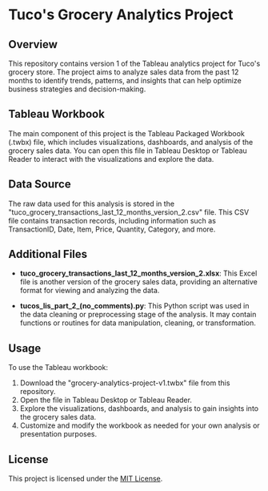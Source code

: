 # Tuco's Grocery Analytics Project

## Overview
This repository contains version 1 of the Tableau analytics project for Tuco's grocery store. The project aims to analyze sales data from the past 12 months to identify trends, patterns, and insights that can help optimize business strategies and decision-making.

## Tableau Workbook
The main component of this project is the Tableau Packaged Workbook (.twbx) file, which includes visualizations, dashboards, and analysis of the grocery sales data. You can open this file in Tableau Desktop or Tableau Reader to interact with the visualizations and explore the data.

## Data Source
The raw data used for this analysis is stored in the "tuco_grocery_transactions_last_12_months_version_2.csv" file. This CSV file contains transaction records, including information such as TransactionID, Date, Item, Price, Quantity, Category, and more.

## Additional Files
- **tuco_grocery_transactions_last_12_months_version_2.xlsx**: This Excel file is another version of the grocery sales data, providing an alternative format for viewing and analyzing the data.

- **tucos_lis_part_2_(no_comments).py**: This Python script was used in the data cleaning or preprocessing stage of the analysis. It may contain functions or routines for data manipulation, cleaning, or transformation.

## Usage
To use the Tableau workbook:
1. Download the "grocery-analytics-project-v1.twbx" file from this repository.
2. Open the file in Tableau Desktop or Tableau Reader.
3. Explore the visualizations, dashboards, and analysis to gain insights into the grocery sales data.
4. Customize and modify the workbook as needed for your own analysis or presentation purposes.

## License
This project is licensed under the [MIT License](LICENSE).
